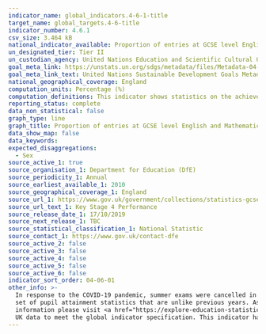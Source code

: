 ```yaml
---
indicator_name: global_indicators.4-6-1-title
target_name: global_targets.4-6-title
indicator_number: 4.6.1
csv_size: 3.464 kB
national_indicator_available: Proportion of entries at GCSE level English and Mathematics achieving a pass grade
un_designated_tier: Tier II
un_custodian_agency: United Nations Education and Scientific Cultural Organisation - Institute of Statistics (UNESCO-UIS)
goal_meta_link: https://unstats.un.org/sdgs/metadata/files/Metadata-04-06-01.pdf
goal_meta_link_text: United Nations Sustainable Development Goals Metadata (PDF 57.8 KB)
national_geographical_coverage: England
computation_units: Percentage (%)
computation_definitions: This indicator shows statistics on the achievements of young people at the end of key stage 4 in England
reporting_status: complete
data_non_statistical: false
graph_type: line
graph_title: Proportion of entries at GCSE level English and Mathematics achieving a pass grade
data_show_map: false
data_keywords:
expected_disaggregations:
  - Sex
source_active_1: true
source_organisation_1: Department for Education (DfE)
source_periodicity_1: Annual
source_earliest_available_1: 2010
source_geographical_coverage_1: England
source_url_1: https://www.gov.uk/government/collections/statistics-gcses-key-stage-4
source_url_text_1: Key Stage 4 Performance
source_release_date_1: 17/10/2019
source_next_release_1: TBC
source_statistical_classification_1: National Statistic
source_contact_1: https://www.gov.uk/contact-dfe
source_active_2: false
source_active_3: false
source_active_4: false
source_active_5: false
source_active_6: false
indicator_sort_order: 04-06-01
other_info: >-
  In response to the COVID-19 pandemic, summer exams were cancelled in 2020. Pupils scheduled to sit GCSE and A/AS level exams in 2020 were awarded either a centre assessment grade or their calculated grade using a model developed by Ofqual. The new method of awarding grades has led to a
  set of pupil attainment statistics that are unlike previous years. As a result the 2019/20 data should not be directly compared to attainment data from previous years for the purposes of measuring changes in student performance and, therefore, are not presented on this graph. For more
  information please visit <a href="https://explore-education-statistics.service.gov.uk/find-statistics/key-stage-4-performance-revised/2019-20">DfE KS4 2019/20</a> This indicator is being used as an approximation of the UN SDG Indicator. Where possible, we will work to identify or develop
  UK data to meet the global indicator specification. This indicator has not been identified in collaboration with topic experts.
---
```

